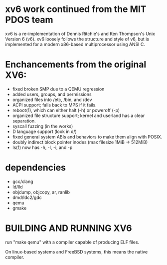 # xv6 work continued from the MIT PDOS team

xv6 is a re-implementation of Dennis Ritchie's and Ken Thompson's Unix
Version 6 (v6). xv6 loosely follows the structure and style of v6,
but is implemented for a modern x86-based multiprocessor using ANSI C.

# Enchancements from the original XV6:
- fixed broken SMP due to a QEMU regression
- added users, groups, and permissions
- organized files into /etc, /bin, and /dev
- ACPI support; falls back to MPS if it fails.
- reboot(1), which can either halt (-h) or poweroff (-p)
- organized file structure support; kernel and userland has a clear separation.
- syscall fuzzing (in the works)
- D language support (look in d/)
- fixed general system ABIs and behaviors to make them align with POSIX.
- doubly indirect block pointer inodes (max filesize 1MiB -> 512MiB)
- ls(1) now has -h, -l, -i, and -p

# dependencies
- gcc/clang
- ld/lld
- objdump, objcopy, ar, ranlib
- dmd/ldc2/gdc
- qemu
- gmake

# BUILDING AND RUNNING XV6

run "make qemu" with a compiler capable of producing ELF files.

On linux-based systems and FreeBSD systems, this means the native compiler.
